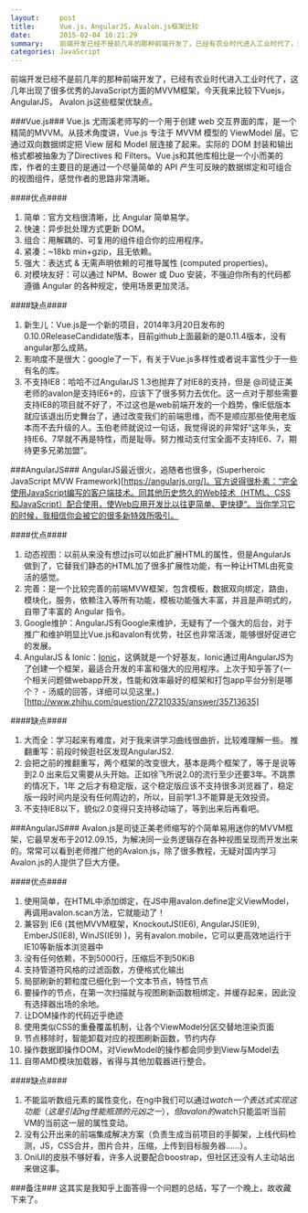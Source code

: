 ```yaml
---
layout:     post
title:      Vue.js，AngularJS，Avalon.js框架比较
date:       2015-02-04 10:21:29
summary:    前端开发已经不是前几年的那种前端开发了，已经有农业时代进入工业时代了，这几年出现了很多优秀的JavaScript方面的MVVM框架，今天我来比较下Vuejs，AngularJS，Avalon.js这些框架优缺点。
categories: JavaScript
---
```


前端开发已经不是前几年的那种前端开发了，已经有农业时代进入工业时代了，这几年出现了很多优秀的JavaScript方面的MVVM框架，今天我来比较下Vuejs，AngularJS，
Avalon.js这些框架优缺点。    

###Vue.js###
Vue.js 尤雨溪老师写的一个用于创建 web 交互界面的库，是一个精简的MVVM。从技术角度讲，Vue.js 专注于 MVVM 模型的 ViewModel 层。它通过双向数据绑定把 View 层和 Model 层连接了起来。实际的 DOM 封装和输出格式都被抽象为了Directives 和 Filters。Vue.js和其他库相比是一个小而美的库，作者的主要目的是通过一个尽量简单的 API 产生可反映的数据绑定和可组合的视图组件，感觉作者的思路非常清晰。

####优点#### 
1. 简单：官方文档很清晰，比 Angular 简单易学。
2. 快速：异步批处理方式更新 DOM。
3. 组合：用解耦的、可复用的组件组合你的应用程序。
4. 紧凑：~18kb min+gzip，且无依赖。
5. 强大：表达式 & 无需声明依赖的可推导属性 (computed properties)。
6. 对模块友好：可以通过 NPM、Bower 或 Duo 安装，不强迫你所有的代码都遵循 Angular 的各种规定，使用场景更加灵活。  

####缺点#### 
1. 新生儿：Vue.js是一个新的项目，2014年3月20日发布的0.10.0ReleaseCandidate版本，目前github上面最新的是0.11.4版本，没有angular那么成熟。
2. 影响度不是很大：google了一下，有关于Vue.js多样性或者说丰富性少于一些有名的库。
3. 不支持IE8：哈哈不过AngularJS 1.3也抛弃了对IE8的支持，但是 @司徒正美 老师的avalon是支持IE6+的，应该下了很多努力去优化。这一点对于那些需要支持IE8的项目就不好了，不过这也是web前端开发的一个趋势，像IE低版本就应该退出历史舞台了，通过改变我们的前端思维，而不是顺应那些使用老版本而不去升级的人。玉伯老师就说过一句话，我觉得说的非常好“这年头，支持IE6、7早就不再是特性，而是耻辱。努力推动支付宝全面不支持IE6、7，期待更多兄弟加盟”。
 
###AngularJS###
AngularJS最近很火，追随者也很多，(Superheroic JavaScript MVW Framework)[https://angularjs.org/]。官方说得很朴素：“完全使用JavaScript编写的客户端技术。同其他历史悠久的Web技术（HTML、CSS和JavaScript）配合使用，使Web应用开发比以往更简单、更快捷“。当你学习它的时候，我相信你会被它的很多新特效所吸引。  

####优点#### 
1. 动态视图：以前从来没有想过js可以如此扩展HTML的属性，但是AngularJs做到了，它替我们静态的HTML加了很多扩展性功能，有一种让HTML由死变活的感觉。
2. 完善：是一个比较完善的前端MVW框架，包含模板，数据双向绑定，路由，模块化，服务，依赖注入等所有功能，模板功能强大丰富，并且是声明式的，自带了丰富的 Angular 指令。
3. Google维护：AngularJS有Google来维护，无疑有了一个强大的后台，对于推广和维护明显比Vue.js和avalon有优势，社区也非常活泼，能够很好促进它的发展。
4. AngularJS & Ionic：[Ionic](http://ionicframework.com/)，这俩就是一个好基友，Ionic通过用AngularJS为了创建一个框架，最适合开发的丰富和强大的应用程序。上次于知乎答了(一个相关问题做webapp开发，性能和效率最好的框架和打包app平台分别是哪个？ - 汤威的回答，详细可以见这里。)[http://www.zhihu.com/question/27210335/answer/35713635]

####缺点#### 
1. 大而全：学习起来有难度，对于我来讲学习曲线很曲折，比较难理解一些。
推翻重写：前段时候逛社区发现AngularJS2.
2. 会把之前的推翻重写，两个框架的改变很大，基本是两个框架了，等于是说等到2.0
出来后又需要从头开始。正如徐飞所说2.0的流行至少还要3年。不跳票的情况下，1年
之后才有稳定版，这个稳定版应该不支持很多浏览器了，稳定版一段时间内是没有任何周边的，所以，目前学1.3不能算是无效投资。
3. 不支持IE8以下，貌似2.0变得只支持移动端了，等到出来后再看吧。

###AngularJS###
Avalon.js是司徒正美老师缩写的个简单易用迷你的MVVM框架，它最早发布于2012.09.15，为解决同一业务逻辑存在各种视图呈现而开发出来的。常常可以看到老师推广他的Avalon.js，除了很多教程，无疑对国内学习Avalon.js的人提供了巨大方便。  

####优点####
1. 使用简单，在HTML中添加绑定，在JS中用avalon.define定义ViewModel，再调用avalon.scan方法，它就能动了！
2. 兼容到 IE6 (其他MVVM框架，KnockoutJS(IE6), AngularJS(IE9), EmberJS(IE8), WinJS(IE9) )，另有avalon.mobile，它可以更高效地运行于IE10等新版本浏览器中
3. 没有任何依赖，不到5000行，压缩后不到50KiB
4. 支持管道符风格的过滤函数，方便格式化输出
5. 局部刷新的颗粒度已细化到一个文本节点，特性节点
6. 要操作的节点，在第一次扫描就与视图刷新函数相绑定，并缓存起来，因此没有选择器出场的余地。
7. 让DOM操作的代码近乎绝迹
8. 使用类似CSS的重叠覆盖机制，让各个ViewModel分区交替地渲染页面
9. 节点移除时，智能卸载对应的视图刷新函数，节约内存
10. 操作数据即操作DOM，对ViewModel的操作都会同步到View与Model去
11. 自带AMD模块加载器，省得与其他加载器进行整合。  

####缺点####
1. 不能监听数组元素的属性变化，在ng中我们可以通过$watch一个表达式实现这功能（这是引起ng性能瓶颈的元凶之一），但avalon的$watch只能监听当前VM的当前这一层的属性变动。
2. 没有公开出来的前端集成解决方案（负责生成当前项目的手脚架，上线代码检测，JS，CSS合并，图片合并，压缩，上传到目标服务器……）。
3. OniUI的皮肤不够好看，许多人说要配合boostrap，但社区还没有人主动站出来做这事。

###备注###
这其实是我知乎上面答得一个问题的总结，写了一个晚上，故收藏下来了。